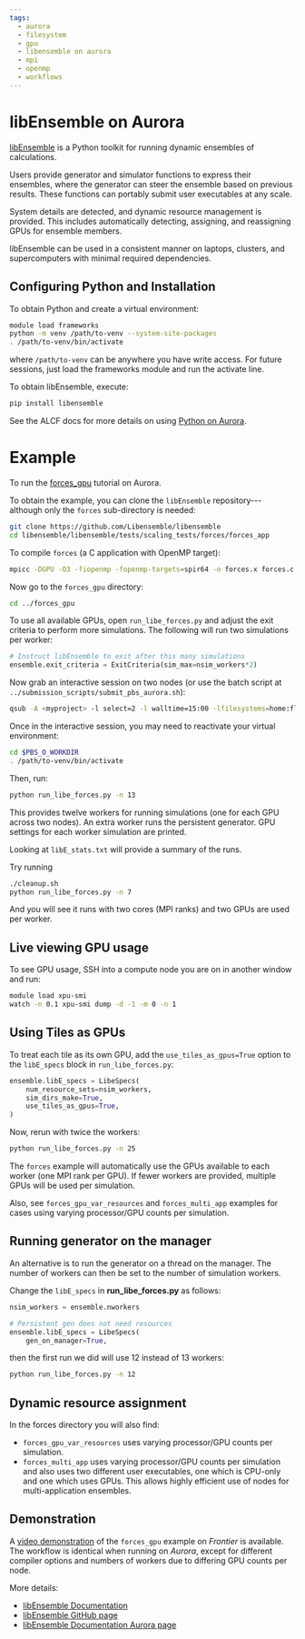 ```yaml
---
tags:
  - aurora
  - filesystem
  - gpu
  - libensemble on aurora
  - mpi
  - openmp
  - workflows
---
```


# libEnsemble on Aurora

[libEnsemble](https://libensemble.readthedocs.io/en/main/) is a Python toolkit for running dynamic ensembles of calculations.

Users provide generator and simulator functions to express their ensembles, where the generator can steer the ensemble based on previous results. These functions can portably submit user executables at any scale.

System details are detected, and dynamic resource management is provided. This includes automatically detecting, assigning, and reassigning GPUs for ensemble members.

libEnsemble can be used in a consistent manner on laptops, clusters, and supercomputers with minimal required dependencies.

## Configuring Python and Installation

To obtain Python and create a virtual environment:

```bash linenums="1"
module load frameworks
python -m venv /path/to-venv --system-site-packages
. /path/to-venv/bin/activate
```

where `/path/to-venv` can be anywhere you have write access. For future sessions, just load the frameworks module and run the activate line.

To obtain libEnsemble, execute:

```bash linenums="1"
pip install libensemble
```

See the ALCF docs for more details on using [Python on Aurora](../data-science/python.md).


# Example

To run the [forces_gpu](https://libensemble.readthedocs.io/en/main/tutorials/forces_gpu_tutorial.html) tutorial on Aurora.

To obtain the example, you can clone the `libEnsemble` repository--- although only the `forces` sub-directory is needed:

```bash linenums="1"
git clone https://github.com/Libensemble/libensemble
cd libensemble/libensemble/tests/scaling_tests/forces/forces_app
```

To compile `forces` (a C application with OpenMP target):

```bash linenums="1"
mpicc -DGPU -O3 -fiopenmp -fopenmp-targets=spir64 -o forces.x forces.c
```

Now go to the `forces_gpu` directory:

```bash linenums="1"
cd ../forces_gpu
```

To use all available GPUs, open `run_libe_forces.py` and adjust the exit criteria to perform more simulations. The following will run two simulations per worker:

```python linenums="1"
# Instruct libEnsemble to exit after this many simulations
ensemble.exit_criteria = ExitCriteria(sim_max=nsim_workers*2)
```

Now grab an interactive session on two nodes (or use the batch script at `../submission_scripts/submit_pbs_aurora.sh`):

```bash linenums="1"
qsub -A <myproject> -l select=2 -l walltime=15:00 -lfilesystems=home:flare -q debug -I
```

Once in the interactive session, you may need to reactivate your virtual environment:

```bash linenums="1"
cd $PBS_O_WORKDIR
. /path/to-venv/bin/activate
```

Then, run:

```bash linenums="1"
python run_libe_forces.py -n 13
```

This provides twelve workers for running simulations (one for each GPU across two nodes). An extra worker runs the persistent generator. GPU settings for each worker simulation are printed.

Looking at `libE_stats.txt` will provide a summary of the runs.

Try running

```bash linenums="1"
./cleanup.sh
python run_libe_forces.py -n 7
```

And you will see it runs with two cores (MPI ranks) and two GPUs are used per worker.

## Live viewing GPU usage

To see GPU usage, SSH into a compute node you are on in another window and run:

```bash linenums="1"
module load xpu-smi
watch -n 0.1 xpu-smi dump -d -1 -m 0 -n 1
```

## Using Tiles as GPUs

To treat each tile as its own GPU, add the `use_tiles_as_gpus=True` option to the `libE_specs` block in `run_libe_forces.py`:

```python linenums="1"
ensemble.libE_specs = LibeSpecs(
    num_resource_sets=nsim_workers,
    sim_dirs_make=True,
    use_tiles_as_gpus=True,
)
```

Now, rerun with twice the workers:

```bash linenums="1"
python run_libe_forces.py -n 25
```

The `forces` example will automatically use the GPUs available to each worker (one MPI rank per GPU). If fewer workers are provided, multiple GPUs will be used per simulation.

Also, see `forces_gpu_var_resources` and `forces_multi_app` examples for cases using varying processor/GPU counts per simulation.


## Running generator on the manager

An alternative is to run the generator on a thread on the manager. The
number of workers can then be set to the number of simulation workers.

Change the `libE_specs` in **run_libe_forces.py** as follows:

```python linenums="1"
nsim_workers = ensemble.nworkers

# Persistent gen does not need resources
ensemble.libE_specs = LibeSpecs(
    gen_on_manager=True,
```

then the first run we did will use 12 instead of 13 workers:

```bash linenums="1"
python run_libe_forces.py -n 12
```

## Dynamic resource assignment

In the forces directory you will also find:

- `forces_gpu_var_resources` uses varying processor/GPU counts per simulation.
- `forces_multi_app` uses varying processor/GPU counts per simulation and also uses two different user executables, one which is CPU-only and one which uses GPUs. This allows highly efficient use of nodes for multi-application ensembles.

## Demonstration

A [video demonstration](https://youtu.be/H2fmbZ6DnVc) of the `forces_gpu` example on *Frontier* is available. The workflow is identical when running on *Aurora*, except for different compiler options and numbers of workers due to differing GPU counts per node.

More details:

- [libEnsemble Documentation](https://libensemble.readthedocs.io)
- [libEnsemble GitHub page](https://github.com/Libensemble/libensemble)
- [libEnsemble Documentation Aurora page](https://libensemble.readthedocs.io/en/main/platforms/aurora.html)
